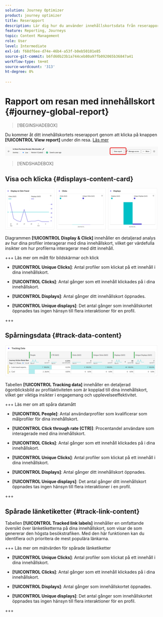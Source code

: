 ```yaml
---
solution: Journey Optimizer
product: journey optimizer
title: Reserapport
description: Lär dig hur du använder innehållskortsdata från reserapporten
feature: Reporting, Journeys
topic: Content Management
role: User
level: Intermediate
exl-id: f68df6ee-d74e-46b4-a53f-b0eb50101e85
source-git-commit: b6fd60b23b1a744ceb80a97fb092065b36847a41
workflow-type: tm+mt
source-wordcount: '313'
ht-degree: 0%

---
```


# Rapport om resan med innehållskort {#journey-global-report}

>[!BEGINSHADEBOX]

Du kommer åt ditt innehållskortets reserapport genom att klicka på knappen **[!UICONTROL View report]** under din resa. [Läs mer](report-gs-cja.md)

![](assets/report-access-jo.png)

>[!ENDSHADEBOX]

## Visa och klicka {#displays-content-card}

![](assets/content-card-jo-display.png)

Diagrammen **[!UICONTROL Display & Click]** innehåller en detaljerad analys av hur dina profiler interagerar med dina innehållskort, vilket ger värdefulla insikter om hur profilerna interagerar med ditt innehåll.

+++ Läs mer om mått för bildskärmar och klick

* **[!UICONTROL Unique Clicks]**: Antal profiler som klickat på ett innehåll i dina innehållskort.

* **[!UICONTROL Clicks]**: Antal gånger som ett innehåll klickades på i dina innehållskort.

* **[!UICONTROL Displays]**: Antal gånger ditt innehållskort öppnades.

* **[!UICONTROL Unique displays]**: Det antal gånger som innehållskortet öppnades tas ingen hänsyn till flera interaktioner för en profil.

+++

## Spårningsdata {#track-data-content}

![](assets/code-based-tracking-data.png)

Tabellen **[!UICONTROL Tracking data]** innehåller en detaljerad ögonblicksbild av profilaktiviteten som är kopplad till dina innehållskort, vilket ger viktiga insikter i engagemang och upplevelseeffektivitet.

+++ Läs mer om att spåra datamått

* **[!UICONTROL People]**: Antal användarprofiler som kvalificerar som målprofiler för dina innehållskort.

* **[!UICONTROL Click through rate (CTR)]**: Procentandel användare som interagerade med dina innehållskort.

* **[!UICONTROL Clicks]**: Antal gånger som ett innehåll klickades på i dina innehållskort.

* **[!UICONTROL Unique Clicks]**: Antal profiler som klickat på ett innehåll i dina innehållskort.

* **[!UICONTROL Displays]**: Antal gånger ditt innehållskort öppnades.

* **[!UICONTROL Unique displays]**: Det antal gånger ditt innehållskort öppnades tas ingen hänsyn till flera interaktioner i en profil.

+++

## Spårade länketiketter {#track-link-content}

Tabellen **[!UICONTROL Tracked link labels]** innehåller en omfattande översikt över länketiketterna på dina innehållskort, som visar de som genererar den högsta besökstrafiken. Med den här funktionen kan du identifiera och prioritera de mest populära länkarna.

+++ Läs mer om mätvärden för spårade länketiketter

* **[!UICONTROL Unique Clicks]**: Antal profiler som klickat på ett innehåll i dina innehållskort.

* **[!UICONTROL Clicks]**: Antal gånger som ett innehåll klickades på i dina innehållskort.

* **[!UICONTROL Displays]**: Antal gånger som innehållskortet öppnades.

* **[!UICONTROL Unique displays]**: Det antal gånger som innehållskortet öppnades tas ingen hänsyn till flera interaktioner för en profil.

+++
